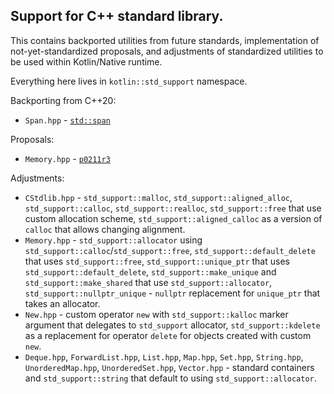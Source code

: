 ## Support for C++ standard library.

This contains backported utilities from future standards, implementation of not-yet-standardized proposals, and adjustments of standardized utilities to be used within Kotlin/Native runtime.

Everything here lives in `kotlin::std_support` namespace.

Backporting from C++20:
* `Span.hpp` - [`std::span`](https://en.cppreference.com/w/cpp/container/span)

Proposals:
* `Memory.hpp` - [`p0211r3`](http://www.open-std.org/jtc1/sc22/wg21/docs/papers/2020/p0211r3.html)

Adjustments:
* `CStdlib.hpp` -
  `std_support::malloc`, `std_support::aligned_alloc`, `std_support::calloc`, `std_support::realloc`, `std_support::free` that use custom allocation scheme,
  `std_support::aligned_calloc` as a version of `calloc` that allows changing alignment.
* `Memory.hpp` -
  `std_support::allocator` using `std_support::calloc`/`std_support::free`,
  `std_support::default_delete` that uses `std_support::free`,
  `std_support::unique_ptr` that uses `std_support::default_delete`,
  `std_support::make_unique` and `std_support::make_shared` that use `std_support::allocator`,
  `std_support::nullptr_unique` - `nullptr` replacement for `unique_ptr` that takes an allocator.
* `New.hpp` -
  custom operator `new` with `std_support::kalloc` marker argument that delegates to `std_support` allocator,
  `std_support::kdelete` as a replacement for operator `delete` for objects created with custom `new`.
* `Deque.hpp`, `ForwardList.hpp`, `List.hpp`, `Map.hpp`, `Set.hpp`, `String.hpp`, `UnorderedMap.hpp`, `UnorderedSet.hpp`, `Vector.hpp` -
  standard containers and `std_support::string` that default to using `std_support::allocator`.
